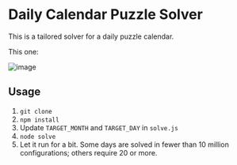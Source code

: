 # Daily Calendar Puzzle Solver

This is a tailored solver for a daily puzzle calendar.

This one:

![image](https://github.com/user-attachments/assets/4b1542f2-05dd-401b-b5cf-69e5ac4e2610)

## Usage

1. `git clone`
2. `npm install`
3. Update `TARGET_MONTH` and `TARGET_DAY` in `solve.js`
4. `node solve`
5. Let it run for a bit. Some days are solved in fewer than 10 million configurations; others require 20 or more.
